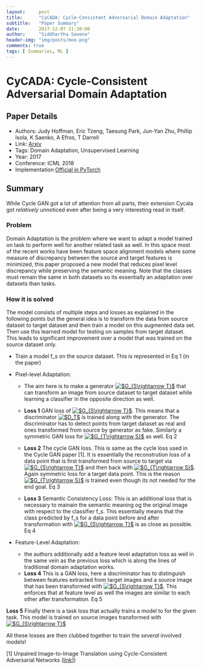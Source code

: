 ```yaml
---
layout:     post
title:      "CyCADA: Cycle-Consistent Adversarial Domain Adaptation"
subtitle:   "Paper Summary"
date:       2017-12-07 21:30:00
author:     "Siddhartha Saxena"
header-img: "img/posts/moo.png"
comments: true
tags: [ Summaries, ML ]
--- 
```


# CyCADA: Cycle-Consistent Adversarial Domain Adaptation
## Paper Details

* Authors: Judy Hoffman, Eric Tzeng, Taesung Park, Jun-Yan Zhu, Phillip Isola, K Saenko, A Efros, T Darrell
* Link: [Arxiv](http://proceedings.mlr.press/v80/hoffman18a/hoffman18a.pdf)
* Tags: Domain Adaptation, Unsupervised Learning
* Year: 2017
* Conference: ICML 2018
* Implementation [Official in PyTorch](https://github.com/jhoffman/cycada_release)

## Summary

While Cycle GAN got a lot of attention from all parts, their extension Cycala got *relatively* unnoticed even after being a very interesting read in itself.

### Problem
Domain Adaptation is the problem where we want to adapt a model trained on task to perform well for another related task as well. In this space most of the recent works have been feature space alignment models where some measure of discrepancy between the source and target features is minimized, this paper proposed a new model that reduces pixel level discrepancy while preserving the semantic meaning. Note that the classes must remain the same in both datasets so its essentially an adaptation over datasets than tasks.

### How it is solved
The model consists of multiple steps and losses as explained in the following points but the general idea is to transform the data from source dataset to target dataset and then train a model on this augmented data set. Then use this learned model for testing on samples from target dataset. This leads to significant improvement over a model that was trained on the source dataset only.

* Train a model f_s on the source dataset. This is represented in Eq 1 (in the paper)
* Pixel-level Adaptation:
  * The aim here is to make a generator <a href="https://www.codecogs.com/eqnedit.php?latex=$G_{S\rightarrow&space;T}$" target="_blank"><img src="https://latex.codecogs.com/gif.latex?$G_{S\rightarrow&space;T}$" title="$G_{S\rightarrow T}$" /></a>
 that can transform an image from source dataset to target dataset while learning a classifier in the opposite direction as well.
  * **Loss 1** GAN loss of <a href="https://www.codecogs.com/eqnedit.php?latex=$G_{S\rightarrow&space;T}$" target="_blank"><img src="https://latex.codecogs.com/gif.latex?$G_{S\rightarrow&space;T}$" title="$G_{S\rightarrow T}$" /></a>. This means that a discriminator <a href="https://www.codecogs.com/eqnedit.php?latex=$D_T$" target="_blank"><img src="https://latex.codecogs.com/gif.latex?$D_T$" title="$D_T$" /></a> is trained along with the generator. The discriminator has to detect points from target dataset as real and ones transformed from source by generator as fake. Similarly a symmetric GAN loss for <a href="https://www.codecogs.com/eqnedit.php?latex=$G_{T\rightarrow&space;S}$" target="_blank"><img src="https://latex.codecogs.com/gif.latex?$G_{T\rightarrow&space;S}$" title="$G_{T\rightarrow S}$" /></a> as well. Eq 2

  * **Loss 2** The cycle GAN loss. This is same as the cycle loss used in the Cycle GAN paper [1]. It is essentially the reconstrution loss of a data point that is first transformed from source to target via <a href="https://www.codecogs.com/eqnedit.php?latex=$G_{S\rightarrow&space;T}$" target="_blank"><img src="https://latex.codecogs.com/gif.latex?$G_{S\rightarrow&space;T}$" title="$G_{S\rightarrow T}$" /></a> and then back with <a href="https://www.codecogs.com/eqnedit.php?latex=$G_{T\rightarrow&space;S}$" target="_blank"><img src="https://latex.codecogs.com/gif.latex?$G_{T\rightarrow&space;S}$" title="$G_{T\rightarrow S}$" /></a>. Again symmetric loss for a target data point. This is the reason <a href="https://www.codecogs.com/eqnedit.php?latex=$G_{T\rightarrow&space;S}$" target="_blank"><img src="https://latex.codecogs.com/gif.latex?$G_{T\rightarrow&space;S}$" title="$G_{T\rightarrow S}$" /></a> is trained even though its not needed for the end goal. Eq 3

  * **Loss 3** Semantic Consistency Loss: This is an additional loss that is necessary to mainain the semantic meaning og the original image with respect to the classifier f_s. This essentially means that the class predicted by f_s for a data point before and after transformation with <a href="https://www.codecogs.com/eqnedit.php?latex=$G_{S\rightarrow&space;T}$" target="_blank"><img src="https://latex.codecogs.com/gif.latex?$G_{S\rightarrow&space;T}$" title="$G_{S\rightarrow T}$" /></a> is as close as possible. Eq 4

* Feature-Level Adaptation:
  * the authors additionally add a feature level adaptation loss as well in the same vein as the previous loss which is along the lines of traditional domain adaptation works.
  * **Loss 4** This is a GAN loss, here a discriminator has to distinguish between features extracted from target images and a source image that has been transformed with <a href="https://www.codecogs.com/eqnedit.php?latex=$G_{S\rightarrow&space;T}$" target="_blank"><img src="https://latex.codecogs.com/gif.latex?$G_{S\rightarrow&space;T}$" title="$G_{S\rightarrow T}$" /></a>. This enforces that at feature level as well the images are similar to each other after transformation. Eq 5

**Loss 5** Finally there is a task loss that actually trains a model to for the given task. This model is trained on source images transformed with <a href="https://www.codecogs.com/eqnedit.php?latex=$G_{S\rightarrow&space;T}$" target="_blank"><img src="https://latex.codecogs.com/gif.latex?$G_{S\rightarrow&space;T}$" title="$G_{S\rightarrow T}$" /></a>

All these losses are then clubbed together to train the *several* involved models!

[1] Unpaired Image-to-Image Translation using Cycle-Consistent Adversarial Networks ([link](https://arxiv.org/abs/1703.10593)])

